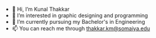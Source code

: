 - 👋 Hi, I’m Kunal Thakkar
- 👀 I’m interested in graphic designing and programming
- 🌱 I’m currently pursuing my Bachelor's in Engineering
- 📫 You can reach me through thakkar.km@somaiya.edu
